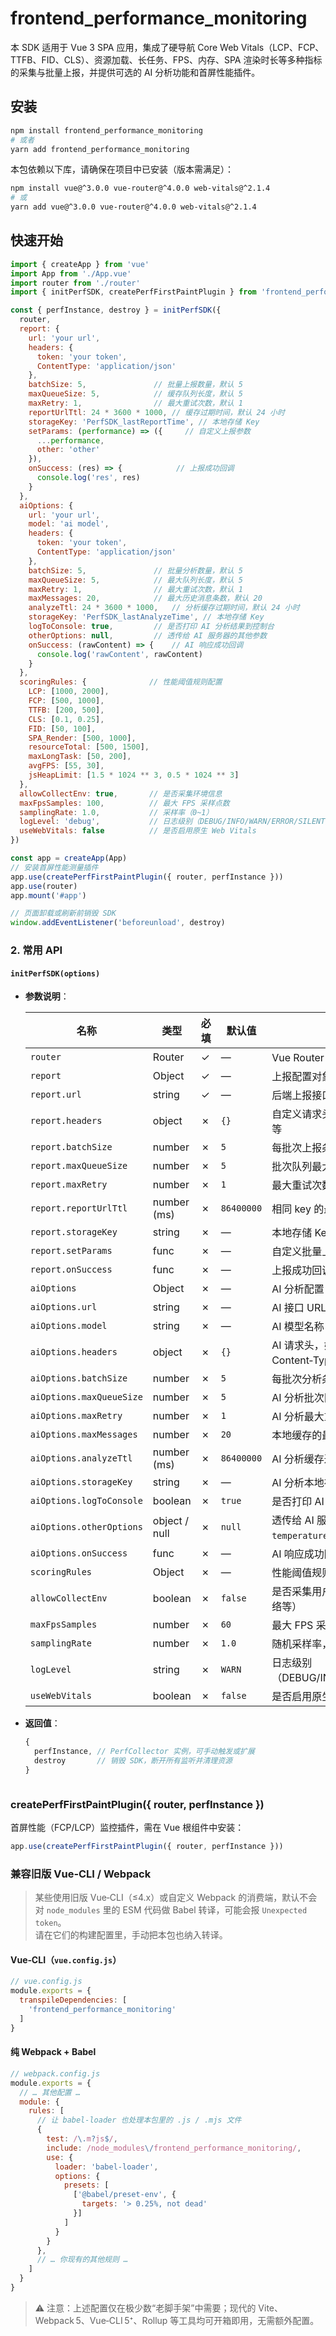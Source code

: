 # frontend_performance_monitoring

本 SDK 适用于 Vue 3 SPA 应用，集成了硬导航 Core Web Vitals（LCP、FCP、TTFB、FID、CLS）、资源加载、长任务、FPS、内存、SPA 渲染时长等多种指标的采集与批量上报，并提供可选的 AI 分析功能和首屏性能插件。

## 安装

```bash
npm install frontend_performance_monitoring
# 或者
yarn add frontend_performance_monitoring
```
本包依赖以下库，请确保在项目中已安装（版本需满足）：
```bash
npm install vue@^3.0.0 vue-router@^4.0.0 web-vitals@^2.1.4
# 或
yarn add vue@^3.0.0 vue-router@^4.0.0 web-vitals@^2.1.4
```

## 快速开始

```javascript
import { createApp } from 'vue'
import App from './App.vue'
import router from './router'
import { initPerfSDK, createPerfFirstPaintPlugin } from 'frontend_performance_monitoring'

const { perfInstance, destroy } = initPerfSDK({
  router,
  report: {
    url: 'your url',
    headers: {
      token: 'your token',
      ContentType: 'application/json'
    },
    batchSize: 5,               // 批量上报数量，默认 5
    maxQueueSize: 5,            // 缓存队列长度，默认 5
    maxRetry: 1,                // 最大重试次数，默认 1
    reportUrlTtl: 24 * 3600 * 1000, // 缓存过期时间，默认 24 小时
    storageKey: 'PerfSDK_lastReportTime', // 本地存储 Key
    setParams: (performance) => ({     // 自定义上报参数
      ...performance,
      other: 'other'
    }),
    onSuccess: (res) => {            // 上报成功回调
      console.log('res', res)
    }
  },
  aiOptions: {
    url: 'your url',
    model: 'ai model',
    headers: {
      token: 'your token',
      ContentType: 'application/json'
    },
    batchSize: 5,               // 批量分析数量，默认 5
    maxQueueSize: 5,            // 最大队列长度，默认 5
    maxRetry: 1,                // 最大重试次数，默认 1
    maxMessages: 20,            // 最大历史消息条数，默认 20
    analyzeTtl: 24 * 3600 * 1000,   // 分析缓存过期时间，默认 24 小时
    storageKey: 'PerfSDK_lastAnalyzeTime', // 本地存储 Key
    logToConsole: true,         // 是否打印 AI 分析结果到控制台
    otherOptions: null,         // 透传给 AI 服务器的其他参数
    onSuccess: (rawContent) => {    // AI 响应成功回调
      console.log('rawContent', rawContent)
    }
  },
  scoringRules: {              // 性能阈值规则配置
    LCP: [1000, 2000],
    FCP: [500, 1000],
    TTFB: [200, 500],
    CLS: [0.1, 0.25],
    FID: [50, 100],
    SPA_Render: [500, 1000],
    resourceTotal: [500, 1500],
    maxLongTask: [50, 200],
    avgFPS: [55, 30],
    jsHeapLimit: [1.5 * 1024 ** 3, 0.5 * 1024 ** 3]
  },
  allowCollectEnv: true,       // 是否采集环境信息
  maxFpsSamples: 100,          // 最大 FPS 采样点数
  samplingRate: 1.0,           // 采样率（0~1）
  logLevel: 'debug',           // 日志级别（DEBUG/INFO/WARN/ERROR/SILENT）
  useWebVitals: false          // 是否启用原生 Web Vitals
})

const app = createApp(App)
// 安装首屏性能测量插件
app.use(createPerfFirstPaintPlugin({ router, perfInstance }))
app.use(router)
app.mount('#app')

// 页面卸载或刷新前销毁 SDK
window.addEventListener('beforeunload', destroy)
```
### 2. 常用 API

#### `initPerfSDK(options)`

- **参数说明**：

  | 名称                          | 类型              | 必填 | 默认值        | 说明                                                    |
    | ----------------------------- | ----------------- | ---- |------------| ------------------------------------------------------- |
  | `router`                      | Router            | ✓    | —          | Vue Router 实例                                         |
  | `report`                      | Object            | ✓    | —          | 上报配置对象                                            |
  | `report.url`                  | string            | ✓    | —          | 后端上报接口 URL                                        |
  | `report.headers`              | object            | ✗    | `{}`       | 自定义请求头，如 token、Content‑Type 等                 |
  | `report.batchSize`            | number            | ✗    | `5`        | 每批次上报条数                                          |
  | `report.maxQueueSize`         | number            | ✗    | `5`        | 批次队列最大长度                                        |
  | `report.maxRetry`             | number            | ✗    | `1`        | 最大重试次数                                            |
  | `report.reportUrlTtl`         | number (ms)       | ✗    | `86400000` | 相同 key 的最小上报间隔（毫秒）                         |
  | `report.storageKey`           | string            | ✗    | —          | 本地存储 Key                                            |
  | `report.setParams`            | func              | ✗    | —          | 自定义批量上报参数组装函数                              |
  | `report.onSuccess`            | func              | ✗    | —          | 上报成功回调                                            |
  | `aiOptions`                   | Object            | ✗    | —          | AI 分析配置                                             |
  | `aiOptions.url`               | string            | ✗    | —          | AI 接口 URL                                             |
  | `aiOptions.model`             | string            | ✗    | —          | AI 模型名称                                             |
  | `aiOptions.headers`           | object            | ✗    | `{}`       | AI 请求头，如 Authorization、Content‑Type 等            |
  | `aiOptions.batchSize`         | number            | ✗    | `5`        | 每批次分析条数                                          |
  | `aiOptions.maxQueueSize`      | number            | ✗    | `5`        | AI 分析批次队列最大长度                                 |
  | `aiOptions.maxRetry`          | number            | ✗    | `1`        | AI 分析最大重试次数                                     |
  | `aiOptions.maxMessages`       | number            | ✗    | `20`       | 本地缓存的最大对话条数                                  |
  | `aiOptions.analyzeTtl`        | number (ms)       | ✗    | `86400000` | AI 分析缓存过期时间（毫秒）                             |
  | `aiOptions.storageKey`        | string            | ✗    | —          | AI 分析本地存储 Key                                     |
  | `aiOptions.logToConsole`      | boolean           | ✗    | `true`     | 是否打印 AI 分析结果到控制台                            |
  | `aiOptions.otherOptions`      | object / null     | ✗    | `null`     | 透传给 AI 服务端的其他参数，如 `stream`, `temperature` 等 |
  | `aiOptions.onSuccess`         | func              | ✗    | —          | AI 响应成功回调                                         |
  | `scoringRules`                | Object            | ✗    | —          | 性能阈值规则，可自定义警告/严重阈值                     |
  | `allowCollectEnv`             | boolean           | ✗    | `false`    | 是否采集用户环境信息（浏览器、系统、网络等）            |
  | `maxFpsSamples`               | number            | ✗    | `60`       | 最大 FPS 采样点数                                       |
  | `samplingRate`                | number            | ✗    | `1.0`      | 随机采样率，范围 0~1                                    |
  | `logLevel`                    | string            | ✗    | `WARN`     | 日志级别（DEBUG/INFO/WARN/ERROR/SILENT）                |
  | `useWebVitals`                | boolean           | ✗    | `false`    | 是否启用原生 Web Vitals 性能指标采集                    |

- **返回值**：

  ```js
  {
    perfInstance, // PerfCollector 实例，可手动触发或扩展
    destroy       // 销毁 SDK，断开所有监听并清理资源
  }



### createPerfFirstPaintPlugin({ router, perfInstance })
首屏性能（FCP/LCP）监控插件，需在 Vue 根组件中安装：

```javascript
app.use(createPerfFirstPaintPlugin({ router, perfInstance }))
```


### 兼容旧版 Vue‑CLI / Webpack

> 某些使用旧版 Vue‑CLI（≤4.x）或自定义 Webpack 的消费端，默认不会对 `node_modules` 里的 ESM 代码做 Babel 转译，可能会报 `Unexpected token`。  
> 请在它们的构建配置里，手动把本包也纳入转译。

#### Vue‑CLI（`vue.config.js`）

```js
// vue.config.js
module.exports = {
  transpileDependencies: [
    'frontend_performance_monitoring'
  ]
}
```

#### 纯 Webpack + Babel
```javascript
// webpack.config.js
module.exports = {
  // … 其他配置 …
  module: {
    rules: [
      // 让 babel-loader 也处理本包里的 .js / .mjs 文件
      {
        test: /\.m?js$/,
        include: /node_modules\/frontend_performance_monitoring/,
        use: {
          loader: 'babel-loader',
          options: {
            presets: [
              ['@babel/preset-env', {
                targets: '> 0.25%, not dead'
              }]
            ]
          }
        }
      },
      // … 你现有的其他规则 …
    ]
  }
}
```
> ⚠️ 注意：上述配置仅在极少数“老脚手架”中需要；现代的 Vite、Webpack 5、Vue‑CLI 5⁺、Rollup 等工具均可开箱即用，无需额外配置。
